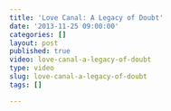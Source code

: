 ```yaml
---
title: 'Love Canal: A Legacy of Doubt'
date: '2013-11-25 09:00:00'
categories: []
layout: post
published: true
video: love-canal-a-legacy-of-doubt
type: video
slug: love-canal-a-legacy-of-doubt
tags: []

---
```

